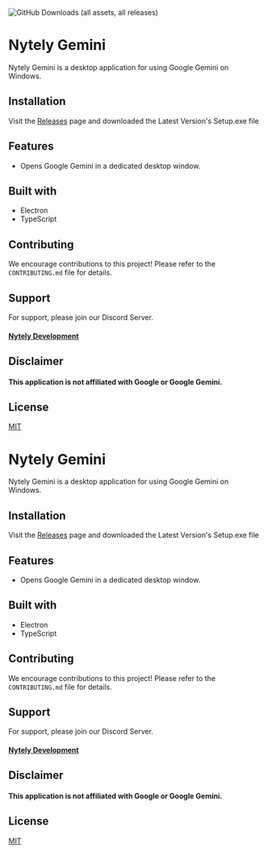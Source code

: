 ![GitHub Downloads (all assets, all releases)](https://img.shields.io/github/downloads/Nytely-Official/Google_Gemini_Windows/total?style=for-the-badge)

# Nytely Gemini

Nytely Gemini is a desktop application for using Google Gemini on Windows.

## Installation

Visit the [Releases](https://github.com/Nytely-Official/Google_Gemini_Windows/releases) page and downloaded the Latest Version's Setup.exe file

## Features

- Opens Google Gemini in a dedicated desktop window.

## Built with

- Electron
- TypeScript

## Contributing

We encourage contributions to this project! Please refer to the `CONTRIBUTING.md` file for details.

## Support

For support, please join our Discord Server.

#### [Nytely Development](https://discord.gg/VkZHkp8Ese)

## Disclaimer

#### This application is not affiliated with Google or Google Gemini.

## License

[MIT](https://choosealicense.com/licenses/mit/)

# Nytely Gemini

Nytely Gemini is a desktop application for using Google Gemini on Windows.

## Installation

Visit the [Releases](https://github.com/Nytely-Official/Google_Gemini_Windows/releases) page and downloaded the Latest Version's Setup.exe file

## Features

- Opens Google Gemini in a dedicated desktop window.

## Built with

- Electron
- TypeScript

## Contributing

We encourage contributions to this project! Please refer to the `CONTRIBUTING.md` file for details.

## Support

For support, please join our Discord Server.

#### [Nytely Development](https://discord.gg/VkZHkp8Ese)

## Disclaimer

#### This application is not affiliated with Google or Google Gemini.

## License

[MIT](https://choosealicense.com/licenses/mit/)
